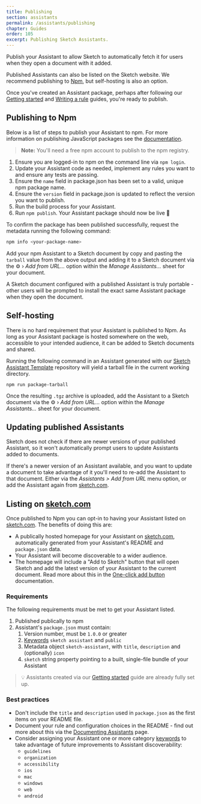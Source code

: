 ```yaml
---
title: Publishing
section: assistants
permalink: /assistants/publishing
chapter: Guides
order: 105
excerpt: Publishing Sketch Assistants.
---
```


Publish your Assistant to allow Sketch to automatically fetch it for users when they open a document with it added.

Published Assistants can also be listed on the Sketch website. We recommend publishing to [Npm](https://www.npmjs.com), but self-hosting is also an option.

Once you've created an Assistant package, perhaps after following our [Getting started](/assistants/getting-started) and [Writing a rule](/assistants/writing-a-rule) guides, you're ready to publish.

## Publishing to Npm

Below is a list of steps to publish your Assistant to npm. For more information on publishing JavaScript packages see the [documentation](https://docs.npmjs.com/packages-and-modules).

> **Note:** You'll need a free npm account to publish to the npm registry.

1. Ensure you are logged-in to npm on the command line via `npm login`.
1. Update your Assistant code as needed, implement any rules you want to and ensure any tests are passing.
1. Ensure the `name` field in package.json has been set to a valid, unique npm package name.
1. Ensure the `version` field in package.json is updated to reflect the version you want to publish.
1. Run the build process for your Assistant.
1. Run `npm publish`.
Your Assistant package should now be live 🎉

To confirm the package has been published successfully, request the metadata running the following command:

```sh
npm info <your-package-name>
```

Add your npm Assistant to a Sketch document by copy and pasting the `tarball` value from the above output and adding it to a Sketch document via the ⚙️ › _Add from URL…_ option within the _Manage Assistants…_ sheet for your document.

A Sketch document configured with a published Assistant is truly portable - other users will be prompted to install the exact same Assistant package when they open the document.

## Self-hosting

There is no hard requirement that your Assistant is published to Npm. As long as your Assistant package is hosted somewhere on the web, accessible to your intended audience, it can be added to Sketch documents and shared.

Running the following command in an Assistant generated with our [Sketch Assistant Template](https://github.com/sketch-hq/sketch-assistant-template) repository will yield a tarball file in the current working directory.

```
npm run package-tarball
```

Once the resulting `.tgz` archive is uploaded, add the Assistant to a Sketch document via the ⚙️ › _Add from URL…_ option within the _Manage Assistants…_ sheet for your document.

## Updating published Assistants

Sketch does not check if there are newer versions of your published Assistant, so it won't automatically prompt users to update Assistants added to documents.

If there's a newer version of an Assistant available, and you want to update a document to take advantage of it you'll need to re-add the Assistant to that document. Either via the _Assistants > Add from URL_ menu option, or add the Assistant again from [sketch.com](https://www.sketch.com).

## Listing on [sketch.com](https://www.sketch.com)

Once published to Npm you can opt-in to having your Assistant listed on [sketch.com](https://www.sketch.com). The benefits of doing this are:

- A publically hosted homepage for your Assistant on [sketch.com](https://www.sketch.com), automatically generated from your Assistant's README and `package.json` data.
- Your Assistant will become discoverable to a wider audience.
- The homepage will include a "Add to Sketch" button that will open Sketch and add the latest version of your Assistant to the current document. Read more about this in the [One-click add button](/assistants/one-click-add) documentation.

### Requirements

The following requirements must be met to get your Assistant listed.
1. Published publically to npm
1. Assistant's `package.json` must contain:
    1. Version number, must be `1.0.0` or greater
    1. [Keywords](https://docs.npmjs.com/files/package.json#keywords) `sketch assistant` and `public`
    1. Metadata object `sketch-assistant`, with `title`, `description` and (optionally) `icon`
    1. `sketch` string property pointing to a built, single-file bundle of your Assistant

> 💡 Assistants created via our [Getting started](/assistants/getting-started) guide are already fully set up.

### Best practices

- Don't include the `title` and `description` used in `package.json` as the first items on your README file.
- Document your rule and configuration choices in the README - find out more about this via the [Documenting Assistants](/assistants/documenting) page.
- Consider assigning your Assistant one or more category [keywords](https://docs.npmjs.com/files/package.json#keywords) to take advantage of future improvements to Assistant discoverability:
  - `guidelines`
  - `organization`
  - `accessibility`
  - `ios`
  - `mac`
  - `windows`
  - `web`
  - `android`
